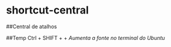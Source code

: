 # shortcut-central
##Central de atalhos


##Temp
Ctrl + SHIFT + + _Aumenta a fonte no terminal do Ubuntu_
